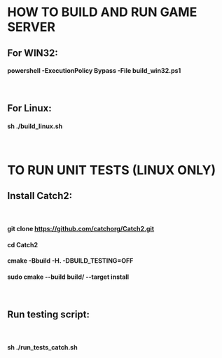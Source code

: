 # HOW TO BUILD AND RUN GAME SERVER

## For WIN32:

#### powershell -ExecutionPolicy Bypass -File build_win32.ps1

<br/>

## For Linux:

#### sh ./build_linux.sh

<br/>

# TO RUN UNIT TESTS (LINUX ONLY)

## Install Catch2:

<br/>

#### git clone https://github.com/catchorg/Catch2.git

#### cd Catch2

#### cmake -Bbuild -H. -DBUILD_TESTING=OFF

#### sudo cmake --build build/ --target install

<br/>

## Run testing script:

<br/>

#### sh ./run_tests_catch.sh
